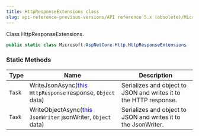 ```yaml
---
title: HttpResponseExtensions class
slug: api-reference-previous-versions/API reference 5.x (obsolete)/Microsoft.AspNetCore.Http namespacehttpresponseextensions-class
---
```



Class HttpResponseExtensions.
```csharp
public static class Microsoft.AspNetCore.Http.HttpResponseExtensions

```

### Static Methods

| Type | Name | Description | 
| --- | --- | --- | 
| `Task` | WriteJsonAsync(<span style='color: blue'>this</span> `HttpResponse` response, `Object` data) | Serializes and object to JSON and writes it to the HTTP response. | 
| `Task` | WriteObjectAsync(<span style='color: blue'>this</span> `JsonWriter` jsonWriter, `Object` data) | Serializes and object to JSON and writes it to the JsonWriter. |